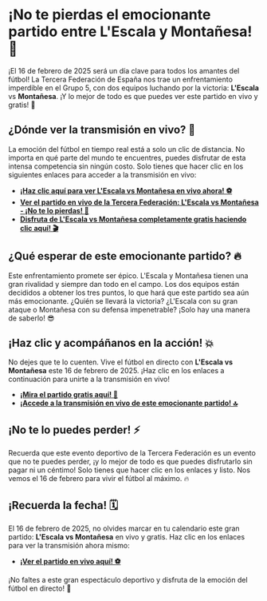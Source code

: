 # ¡No te pierdas el emocionante partido entre L'Escala y Montañesa! 🎉

¡El 16 de febrero de 2025 será un día clave para todos los amantes del fútbol! La Tercera Federación de España nos trae un enfrentamiento imperdible en el Grupo 5, con dos equipos luchando por la victoria: **L'Escala** vs **Montañesa**. ¡Y lo mejor de todo es que puedes ver este partido en vivo y gratis! 🙌

## ¿Dónde ver la transmisión en vivo? 📲

La emoción del fútbol en tiempo real está a solo un clic de distancia. No importa en qué parte del mundo te encuentres, puedes disfrutar de esta intensa competencia sin ningún costo. Solo tienes que hacer clic en los siguientes enlaces para acceder a la transmisión en vivo:

- [**¡Haz clic aquí para ver L'Escala vs Montañesa en vivo ahora! ⚽️**](https://tinyurl.com/livestreamfreeo?st=L%27Escala+vs+Monta%C3%B1esa&si=gh)
- [**Ver el partido en vivo de la Tercera Federación: L'Escala vs Montañesa - ¡No te lo pierdas! 🎥**](https://tinyurl.com/livestreamfreeo?st=L%27Escala+vs+Monta%C3%B1esa&si=gh)
- [**Disfruta de L'Escala vs Montañesa completamente gratis haciendo clic aquí! 🎬**](https://tinyurl.com/livestreamfreeo?st=L%27Escala+vs+Monta%C3%B1esa&si=gh)

## ¿Qué esperar de este emocionante partido? 🔥

Este enfrentamiento promete ser épico. L'Escala y Montañesa tienen una gran rivalidad y siempre dan todo en el campo. Los dos equipos están decididos a obtener los tres puntos, lo que hará que este partido sea aún más emocionante. ¿Quién se llevará la victoria? ¿L'Escala con su gran ataque o Montañesa con su defensa impenetrable? ¡Solo hay una manera de saberlo! 😎

## ¡Haz clic y acompáñanos en la acción! 💥

No dejes que te lo cuenten. Vive el fútbol en directo con **L'Escala vs Montañesa** este 16 de febrero de 2025. ¡Haz clic en los enlaces a continuación para unirte a la transmisión en vivo!

- [**¡Mira el partido gratis aquí! 🔴**](https://tinyurl.com/livestreamfreeo?st=L%27Escala+vs+Monta%C3%B1esa&si=gh)
- [**¡Accede a la transmisión en vivo de este emocionante partido! 🔝**](https://tinyurl.com/livestreamfreeo?st=L%27Escala+vs+Monta%C3%B1esa&si=gh)

## ¡No te lo puedes perder! ⚡

Recuerda que este evento deportivo de la Tercera Federación es un evento que no te puedes perder, ¡y lo mejor de todo es que puedes disfrutarlo sin pagar ni un céntimo! Solo tienes que hacer clic en los enlaces y listo. Nos vemos el 16 de febrero para vivir el fútbol al máximo. 🔥

## ¡Recuerda la fecha! 🗓️

El 16 de febrero de 2025, no olvides marcar en tu calendario este gran partido: **L'Escala vs Montañesa** en vivo y gratis. Haz clic en los enlaces para ver la transmisión ahora mismo:

- [**¡Ver el partido en vivo aquí! ⚽**](https://tinyurl.com/livestreamfreeo?st=L%27Escala+vs+Monta%C3%B1esa&si=gh)

¡No faltes a este gran espectáculo deportivo y disfruta de la emoción del fútbol en directo! 🌟
